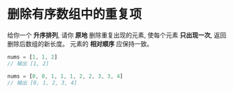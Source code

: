 # 删除有序数组中的重复项

  给你一个 **升序排列**, 请你 **原地** 删除重复出现的元素, 使每个元素 **只出现一次**, 返回删除后数组的新长度。 元素的 **相对顺序** 应保持一致。

```js
nums = [1, 1, 2]
// 输出 [1, 2]

nums = [0, 0, 1, 1, 1, 2, 2, 3, 3, 4]
// 输出 [0, 1, 2, 3, 4]
```